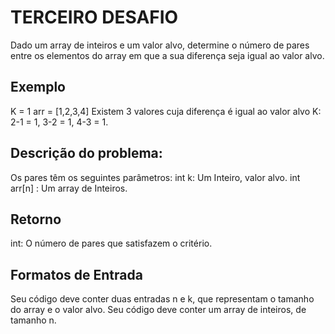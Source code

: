 # TERCEIRO DESAFIO

Dado um array de inteiros e um valor alvo, determine o número de pares entre os elementos
do array em que a sua diferença seja igual ao valor alvo.

## Exemplo
K = 1
arr = [1,2,3,4]
Existem 3 valores cuja diferença é igual ao valor alvo K: 2-1 = 1, 3-2 = 1, 4-3 = 1.

## Descrição do problema:
Os pares têm os seguintes parâmetros:
int k: Um Inteiro, valor alvo.
int arr[n] : Um array de Inteiros.

## Retorno
int: O número de pares que satisfazem o critério.

## Formatos de Entrada
Seu código deve conter duas entradas n e k, que representam o tamanho do array e o valor
alvo.
Seu código deve conter um array de inteiros, de tamanho n.